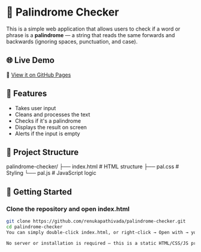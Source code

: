 # 🔁 Palindrome Checker

This is a simple web application that allows users to check if a word or phrase is a **palindrome** — a string that reads the same forwards and backwards (ignoring spaces, punctuation, and case).

## 🌐 Live Demo

🔗 [View it on GitHub Pages](https://renukapathivada.github.io/palindrome-checker/)

## 🧪 Features

- Takes user input
- Cleans and processes the text
- Checks if it's a palindrome
- Displays the result on screen
- Alerts if the input is empty

## 📁 Project Structure

palindrome-checker/
├── index.html # HTML structure
├── pal.css # Styling
└── pal.js # JavaScript logic

## 🚀 Getting Started

###  Clone the repository and open index.html

```bash
git clone https://github.com/renukapathivada/palindrome-checker.git
cd palindrome-checker
You can simply double-click index.html, or right-click → Open with → your browser.

No server or installation is required — this is a static HTML/CSS/JS project.





